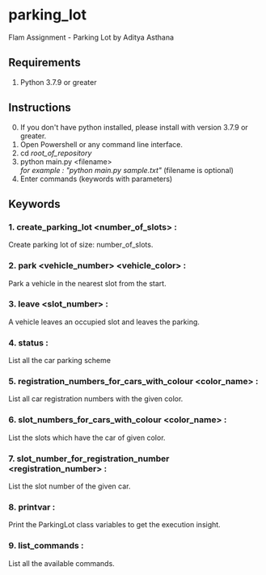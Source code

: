 # parking_lot
Flam Assignment - Parking Lot by Aditya Asthana

## Requirements
1. Python 3.7.9 or greater

## Instructions 
0. If you don't have python installed, please install with version 3.7.9 or greater.
1. Open Powershell or any command line interface.
2. cd *root_of_repository*
3. python main.py \<filename\>  <br>*for example : "python main.py sample.txt"* (filename is optional)
4. Enter commands (keywords with parameters)

## Keywords
### 1. create_parking_lot <number_of_slots> : 
Create parking lot of size: number_of_slots.

### 2. park <vehicle_number> <vehicle_color> : 
Park a vehicle in the nearest slot from the start.

### 3. leave <slot_number> : 
A vehicle leaves an occupied slot and leaves the parking.

### 4. status : 
List all the car parking scheme

### 5. registration_numbers_for_cars_with_colour <color_name> :
List all car registration numbers with the given color.

### 6. slot_numbers_for_cars_with_colour <color_name> :
List the slots which have the car of given color.

### 7. slot_number_for_registration_number <registration_number> : 
List the slot number of the given car.

### 8. printvar : 
Print the ParkingLot class variables to get the execution insight.

### 9. list_commands : 
List all the available commands.
